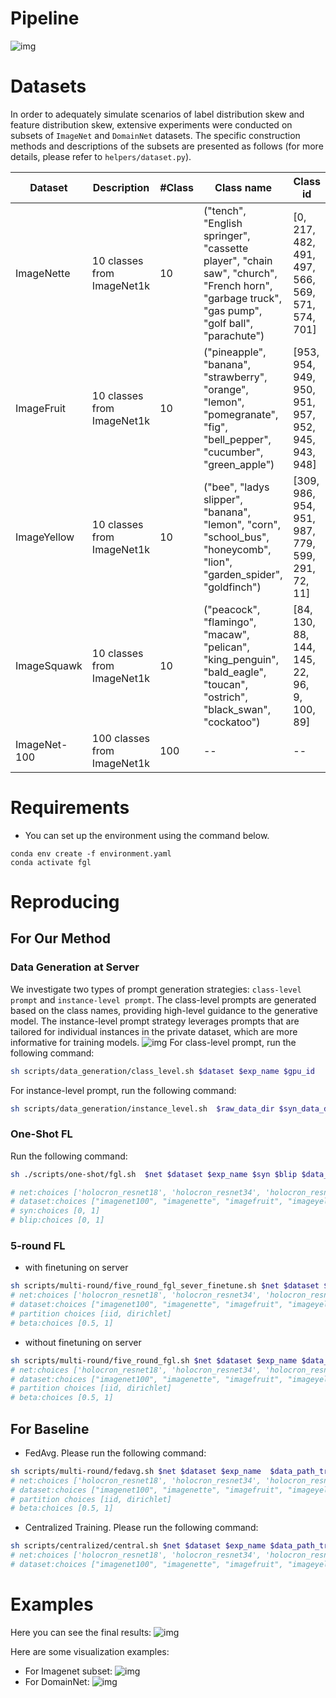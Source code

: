 # Pipeline 

![img](imgs/pipeline.png)

# Datasets

In order to adequately simulate scenarios of label distribution skew and feature distribution skew, extensive experiments were conducted on subsets of `ImageNet` and `DomainNet` datasets. The specific construction methods and descriptions of the subsets are presented as follows (for more details, please refer to `helpers/dataset.py`).

| Dataset | Description| #Class | Class name | Class id |
| --- | --- | --- | --- | --- |
| ImageNette | 10 classes from ImageNet1k | 10 | ("tench", "English springer", "cassette player", "chain saw", "church", "French horn", "garbage truck", "gas pump", "golf ball", "parachute") | [0, 217, 482, 491, 497, 566, 569, 571, 574, 701] |
| ImageFruit | 10 classes from ImageNet1k | 10 | ("pineapple", "banana", "strawberry", "orange", "lemon", "pomegranate", "fig", "bell_pepper", "cucumber", "green_apple") | [953, 954, 949, 950, 951, 957, 952, 945, 943, 948] |
| ImageYellow | 10 classes from ImageNet1k | 10 | ("bee", "ladys slipper", "banana", "lemon", "corn", "school_bus", "honeycomb", "lion", "garden_spider", "goldfinch") | [309, 986, 954, 951, 987, 779, 599, 291, 72, 11] |
| ImageSquawk | 10 classes from ImageNet1k | 10 | ("peacock", "flamingo", "macaw", "pelican", "king_penguin", "bald_eagle", "toucan", "ostrich", "black_swan", "cockatoo") | [84, 130, 88, 144, 145, 22, 96, 9, 100, 89] |
| ImageNet-100 | 100 classes from ImageNet1k | 100 | -- | -- |



# Requirements
- You can set up the environment using the command below.
```
conda env create -f environment.yaml
conda activate fgl
```

# Reproducing

## For Our Method
### Data Generation at Server
We investigate two types of prompt generation strategies: `class-level prompt` and `instance-level prompt`. The class-level prompts are generated based on the class names, providing high-level guidance to the generative model.  The instance-level prompt strategy leverages prompts that are tailored for individual instances in the private dataset, which are more informative for training models.
![img](imgs/prompt.png)
For class-level prompt, run the following command:
```bash
sh scripts/data_generation/class_level.sh $dataset $exp_name $gpu_id
```

For instance-level prompt, run the following command:
```bash
sh scripts/data_generation/instance_level.sh  $raw_data_dir $syn_data_dir $save_prompt_dir $gpu_id
```

### One-Shot FL
Run the following command:
```bash
sh ./scripts/one-shot/fgl.sh  $net $dataset $exp_name $syn $blip $data_path_train $data_path_test $gpu_id

# net:choices ['holocron_resnet18', 'holocron_resnet34', 'holocron_resnet50']
# dataset:choices ["imagenet100", "imagenette", "imagefruit", "imageyellow", "imagesquawk", "domainnet"]
# syn:choices [0, 1]
# blip:choices [0, 1]
```

### 5-round FL
- with finetuning on server
```bash
sh scripts/multi-round/five_round_fgl_sever_finetune.sh $net $dataset $exp_name $data_path_train  $data_path_test $net_path $partition $beta $data_path_server $gpu_id
# net:choices ['holocron_resnet18', 'holocron_resnet34', 'holocron_resnet50']
# dataset:choices ["imagenet100", "imagenette", "imagefruit", "imageyellow", "imagesquawk", "domainnet"]
# partition choices [iid, dirichlet]
# beta:choices [0.5, 1]
```

- without finetuning on server
```bash
sh scripts/multi-round/five_round_fgl.sh $net $dataset $exp_name $data_path_train  $data_path_test $net_path $partition $beta $gpu_id
# net:choices ['holocron_resnet18', 'holocron_resnet34', 'holocron_resnet50']
# dataset:choices ["imagenet100", "imagenette", "imagefruit", "imageyellow", "imagesquawk", "domainnet"]
# partition choices [iid, dirichlet]
# beta:choices [0.5, 1]
```

## For Baseline
- FedAvg. Please run the following command:

```bash
sh scripts/multi-round/fedavg.sh $net $dataset $exp_name  $data_path_train  $data_path_test $partition $beta $gpu_id
# net:choices ['holocron_resnet18', 'holocron_resnet34', 'holocron_resnet50']
# dataset:choices ["imagenet100", "imagenette", "imagefruit", "imageyellow", "imagesquawk", "domainnet"]
# partition choices [iid, dirichlet]
# beta:choices [0.5, 1]
```

- Centralized Training. Please run the following command:
```bash
sh scripts/centralized/central.sh $net $dataset $exp_name $data_path_train  $data_path_test $gpu_id
# net:choices ['holocron_resnet18', 'holocron_resnet34', 'holocron_resnet50']
# dataset:choices ["imagenet100", "imagenette", "imagefruit", "imageyellow", "imagesquawk", "domainnet"]

```
# Examples
Here you can see the final results:
![img](imgs/result.png)

Here are some visualization examples:
- For Imagenet subset:
![img](imgs/syn2.png)
- For DomainNet:
![img](imgs/syn1.png)


